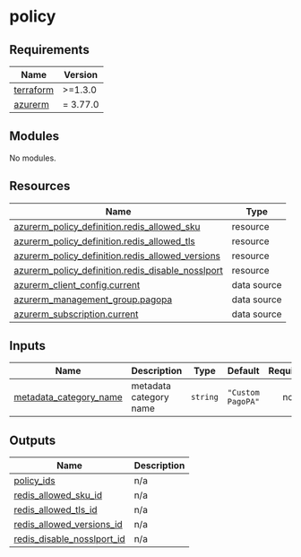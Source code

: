 # policy

<!-- markdownlint-disable -->
<!-- BEGIN_TF_DOCS -->
## Requirements

| Name | Version |
|------|---------|
| <a name="requirement_terraform"></a> [terraform](#requirement\_terraform) | >=1.3.0 |
| <a name="requirement_azurerm"></a> [azurerm](#requirement\_azurerm) | = 3.77.0 |

## Modules

No modules.

## Resources

| Name | Type |
|------|------|
| [azurerm_policy_definition.redis_allowed_sku](https://registry.terraform.io/providers/hashicorp/azurerm/3.77.0/docs/resources/policy_definition) | resource |
| [azurerm_policy_definition.redis_allowed_tls](https://registry.terraform.io/providers/hashicorp/azurerm/3.77.0/docs/resources/policy_definition) | resource |
| [azurerm_policy_definition.redis_allowed_versions](https://registry.terraform.io/providers/hashicorp/azurerm/3.77.0/docs/resources/policy_definition) | resource |
| [azurerm_policy_definition.redis_disable_nosslport](https://registry.terraform.io/providers/hashicorp/azurerm/3.77.0/docs/resources/policy_definition) | resource |
| [azurerm_client_config.current](https://registry.terraform.io/providers/hashicorp/azurerm/3.77.0/docs/data-sources/client_config) | data source |
| [azurerm_management_group.pagopa](https://registry.terraform.io/providers/hashicorp/azurerm/3.77.0/docs/data-sources/management_group) | data source |
| [azurerm_subscription.current](https://registry.terraform.io/providers/hashicorp/azurerm/3.77.0/docs/data-sources/subscription) | data source |

## Inputs

| Name | Description | Type | Default | Required |
|------|-------------|------|---------|:--------:|
| <a name="input_metadata_category_name"></a> [metadata\_category\_name](#input\_metadata\_category\_name) | metadata category name | `string` | `"Custom PagoPA"` | no |

## Outputs

| Name | Description |
|------|-------------|
| <a name="output_policy_ids"></a> [policy\_ids](#output\_policy\_ids) | n/a |
| <a name="output_redis_allowed_sku_id"></a> [redis\_allowed\_sku\_id](#output\_redis\_allowed\_sku\_id) | n/a |
| <a name="output_redis_allowed_tls_id"></a> [redis\_allowed\_tls\_id](#output\_redis\_allowed\_tls\_id) | n/a |
| <a name="output_redis_allowed_versions_id"></a> [redis\_allowed\_versions\_id](#output\_redis\_allowed\_versions\_id) | n/a |
| <a name="output_redis_disable_nosslport_id"></a> [redis\_disable\_nosslport\_id](#output\_redis\_disable\_nosslport\_id) | n/a |
<!-- END_TF_DOCS -->
